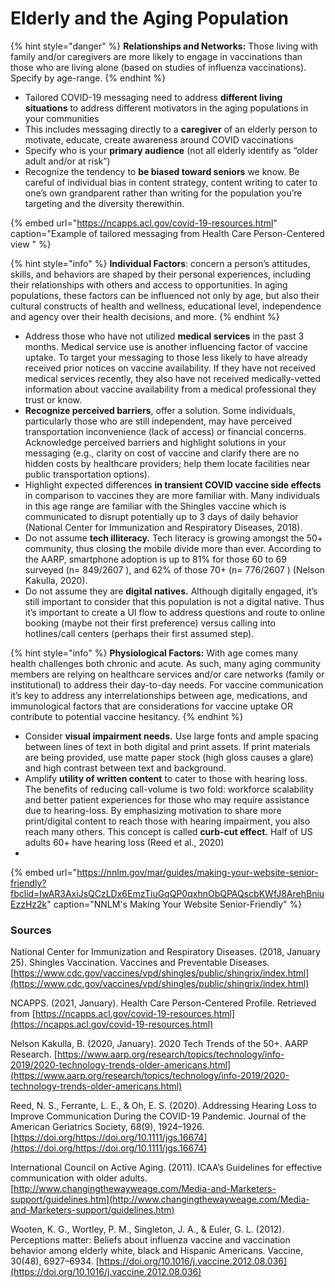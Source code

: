 # Elderly and the Aging Population

{% hint style="danger" %}
**Relationships and Networks:** Those living with family and/or caregivers are more likely to engage in vaccinations than those who are living alone \(based on studies of influenza vaccinations\). Specify by age-range.
{% endhint %}

* Tailored COVID-19 messaging need to address **different living situations** to  address different motivators in the aging populations in your communities
* This includes messaging directly to a **caregiver** of an elderly person to motivate, educate, create awareness around COVID vaccinations
* Specify who is your **primary audience** \(not all elderly identify as “older adult and/or at risk”\)
* Recognize the tendency to **be biased toward seniors** we know. Be careful of individual bias in content strategy, content writing to cater to one’s own grandparent rather than writing for the population you’re targeting and the diversity therewithin.

{% embed url="https://ncapps.acl.gov/covid-19-resources.html" caption="Example of tailored messaging from Health Care Person-Centered view " %}

{% hint style="info" %}
**Individual Factors**: concern a person’s attitudes, skills, and behaviors are shaped by their personal experiences, including their relationships with others and access to opportunities. In aging populations, these factors can be influenced not only by age, but also their cultural constructs of health and wellness, educational level, independence and agency over their health decisions, and more.
{% endhint %}

* Address those who have not utilized **medical services** in the past 3 months. Medical service use is another influencing factor of vaccine uptake. To target your messaging to those less likely to have already received prior notices on vaccine availability. If they have not received medical services recently, they also have not received medically-vetted information about vaccine availability from a medical professional they trust or know.
* **Recognize perceived barriers**, offer a solution. Some individuals, particularly those who are still independent, may have perceived transportation inconvenience \(lack of access\) or financial concerns. Acknowledge perceived barriers and highlight solutions in your messaging \(e.g., clarity on cost of vaccine and clarify there are no hidden costs by healthcare providers; help them locate facilities near public transportation options\).
* Highlight expected differences **in transient COVID vaccine side effects** in comparison to vaccines they are more familiar with. Many individuals in this age range are familiar with the Shingles vaccine which is communicated to disrupt potentially up to 3 days of daily behavior \(National Center for Immunization and Respiratory Diseases, 2018\). 
* Do not assume **tech illiteracy.** Tech literacy is growing amongst the 50+ community, thus closing the mobile divide more than ever. According to the AARP, smartphone adoption is up to 81% for those 60 to 69 surveyed \(n= 849/2607 \), and 62% of those 70+ \(n= 776/2607 \) \(Nelson Kakulla, 2020\). 
* Do not assume they are **digital natives.** Although digitally engaged, it’s still important to consider that this population is not a digital native. Thus it’s important to create a UI flow to address questions and route to online booking \(maybe not their first preference\) versus calling into hotlines/call centers \(perhaps their first assumed step\).

{% hint style="info" %}
**Physiological Factors:** With age comes many health challenges both chronic and acute. As such, many aging community members are relying on healthcare services and/or care networks \(family or institutional\) to address their day-to-day needs. For vaccine communication it’s key to address any interrelationships between age, medications, and immunological factors that are considerations for vaccine uptake OR contribute to potential vaccine hesitancy.
{% endhint %}

* Consider **visual impairment needs.** Use large fonts and ample spacing between lines of text in both digital and print assets. If print materials are being provided, use matte paper stock \(high gloss causes a glare\) and high contrast between text and background.
* Amplify **utility of written content** to cater to those with hearing loss. The benefits of reducing call-volume is two fold: workforce scalability and better patient experiences for those who may require assistance due to hearing-loss. By emphasizing motivation to share more print/digital content to reach those with hearing impairment, you also reach many others. This concept is called **curb-cut effect.** Half of US adults 60+ have hearing loss \(Reed et al., 2020\)
* 
{% embed url="https://nnlm.gov/mar/guides/making-your-website-senior-friendly?fbclid=IwAR3AxiJsQCzLDx6EmzTiuGqQP0qxhnObQPAQscbKWfJ8ArehBniuEzzHz2k" caption="NNLM\'s Making Your Website Senior-Friendly" %}

### **Sources**

National Center for Immunization and Respiratory Diseases. \(2018, January 25\). Shingles Vaccination. Vaccines and Preventable Diseases. [https://www.cdc.gov/vaccines/vpd/shingles/public/shingrix/index.html](https://www.cdc.gov/vaccines/vpd/shingles/public/shingrix/index.html)

NCAPPS. \(2021, January\). Health Care Person-Centered Profile. Retrieved from [https://ncapps.acl.gov/covid-19-resources.html](https://ncapps.acl.gov/covid-19-resources.html)

Nelson Kakulla, B. \(2020, January\). 2020 Tech Trends of the 50+. AARP Research. [https://www.aarp.org/research/topics/technology/info-2019/2020-technology-trends-older-americans.html](https://www.aarp.org/research/topics/technology/info-2019/2020-technology-trends-older-americans.html) 

Reed, N. S., Ferrante, L. E., & Oh, E. S. \(2020\). Addressing Hearing Loss to Improve Communication During the COVID-19 Pandemic. Journal of the American Geriatrics Society, 68\(9\), 1924–1926. [https://doi.org/https://doi.org/10.1111/jgs.16674](https://doi.org/https://doi.org/10.1111/jgs.16674)

International Council on Active Aging. \(2011\). ICAA’s Guidelines for effective communication with older adults. [http://www.changingthewayweage.com/Media-and-Marketers-support/guidelines.htm](http://www.changingthewayweage.com/Media-and-Marketers-support/guidelines.htm) 

Wooten, K. G., Wortley, P. M., Singleton, J. A., & Euler, G. L. \(2012\). Perceptions matter: Beliefs about influenza vaccine and vaccination behavior among elderly white, black and Hispanic Americans. Vaccine, 30\(48\), 6927–6934. [https://doi.org/10.1016/j.vaccine.2012.08.036](https://doi.org/10.1016/j.vaccine.2012.08.036)

